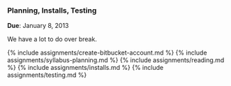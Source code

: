 ###  Planning, Installs, Testing

**Due**: January 8, 2013

We have a lot to do over break. 

{% include assignments/create-bitbucket-account.md %}
{% include assignments/syllabus-planning.md %}
{% include assignments/reading.md %}
{% include assignments/installs.md %}
{% include assignments/testing.md %}
